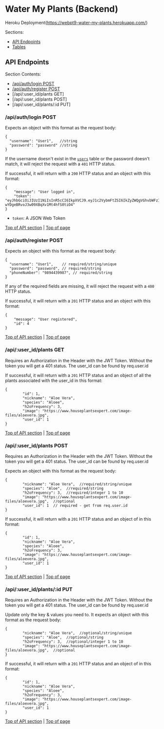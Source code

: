 # Water My Plants (Backend)

Heroku Deployment(https://webpt9-water-my-plants.herokuapp.com/)

Sections:
- [API Endpoints](#api-endpoints)
- [Tables](#tables)

## API Endpoints

Section Contents:
- [/api/auth/login POST](#authlogin-post)
- [/api/auth/register POST](#authregister-post)
- [/api/:user_id/plants GET]
- [/api/:user_id/plants POST]
- [/api/:user_id/plants/:id PUT]

### /api/auth/login POST

Expects an object with this format as the request body:
```
{
  "username": "User1",   //string
  "password": "password" //string
}
```
If the username doesn't exist in the [`users`](#users) table or the password doesn't match, it will reject the request with a `401` HTTP status.

If successful, it will return with a `200` HTTP status and an object with this format:
```
{
    "message": "User logged in",
    "token": "eyJhbGciOiJIUzI1NiIsInR5cCI6IkpXVCJ9.eyJ1c2VybmFtZSI6IkZyZWQgVGhvbWFzIiwiaWQiOjEsImlhdCI6MTU4Mjk0OTk4NywiZXhwIjoxNTgzMDM2Mzg3fQ.H0A6n1SVIua-wYDgeBRvoJ3w09XBqXv1Mt4hfS0tiO4"
}
```
- `token`: A JSON Web Token

[Top of API section](#api-endpoints) | [Top of page](#water-my-plants-backend)

### /api/auth/register POST

Expects an object with this format as the request body:
```
{
  "username": "User1",    // required/string/unique
  "password": "password", // required/string
  "phoneNumber": "9894439987", // required/string
}
```
If any of the required fields are missing, it will reject the request with a `400` HTTP status.

If successful, it will return with a `201` HTTP status and an object with this format:
```
{
    "message": "User registered",
    "id": 4
}
```

[Top of API section](#api-endpoints) | [Top of page](#water-my-plants-backend)

### /api/:user_id/plants GET

Requires an Authorization in the Header with the JWT Token.  Without the token you will get a 401 status.  The user_id can be found by req.user.id

If successful, it will return with a `201` HTTP status and an object of all the plants associated with the user_id in this format:
```
{
        "id": 1,
        "nickname": "Aloe Vera",
        "species": "Aloee",
        "h2oFrequency": 3,
        "image": "https://www.houseplantsexpert.com/image-files/aloevera.jpg",
        "user_id": 1
}
```

[Top of API section](#api-endpoints) | [Top of page](#water-my-plants-backend)

### /api/:user_id/plants POST

Requires an Authorization in the Header with the JWT Token.  Without the token you will get a 401 status.  The user_id can be found by req.user.id

Expects an object with this format as the request body:
```
{
        "nickname": "Aloe Vera",  //required/string/unique
        "species": "Aloe",  //required/string
        "h2oFrequency": 3,  //required/integer 1 to 10
        "image": "https://www.houseplantsexpert.com/image-files/aloevera.jpg",  //optional
        "user_id": 1  // required - get from req.user.id
}
```

If successful, it will return with a `201` HTTP status and an object of in this format:
```
{
        "id": 1,
        "nickname": "Aloe Vera",
        "species": "Aloee",
        "h2oFrequency": 3,
        "image": "https://www.houseplantsexpert.com/image-files/aloevera.jpg",
        "user_id": 1
}
```

[Top of API section](#api-endpoints) | [Top of page](#water-my-plants-backend)

### /api/:user_id/plants/:id PUT

Requires an Authorization in the Header with the JWT Token.  Without the token you will get a 401 status.  The user_id can be found by req.user.id

Update only the key & values you need to.  It expects an object with this format as the request body:
```
{
        "nickname": "Aloe Vera",  //optional/string/unique
        "species": "Aloe",  //optional/string
        "h2oFrequency": 3,  //optional/integer 1 to 10
        "image": "https://www.houseplantsexpert.com/image-files/aloevera.jpg",  //optional
}
```

If successful, it will return with a `201` HTTP status and an object of in this format:
```
{
        "id": 1,
        "nickname": "Aloe Vera",
        "species": "Aloee",
        "h2oFrequency": 3,
        "image": "https://www.houseplantsexpert.com/image-files/aloevera.jpg",
        "user_id": 1
}
```

[Top of API section](#api-endpoints) | [Top of page](#water-my-plants-backend)